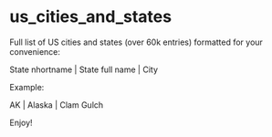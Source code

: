 us_cities_and_states
====================

Full list of US cities and states (over 60k entries) formatted for your convenience:

State nhortname | State full name | City

Example:

AK | Alaska | Clam Gulch 

Enjoy!

